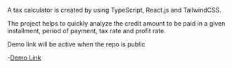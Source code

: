 A tax calculator is created by using TypeScript, React.js and TailwindCSS.

The project helps to quickly analyze the credit amount to be paid in a given installment, period of payment, tax rate and profit rate. 

Demo link will be active when the repo is public

-[Demo Link](https://efdalyalcin.github.io/react_ts_fimple-secondTask/)
